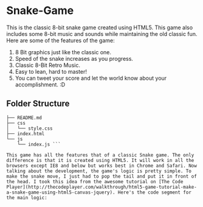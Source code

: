 # Snake-Game

This is the classic 8-bit snake game created using HTML5. This game also includes some 8-bit music and sounds while maintaining the old classic fun. Here are some of the features of the game:

1. 8 Bit graphics just like the classic one.
2. Speed of the snake increases as you progress.
1. Classic 8-Bit Retro Music.
2. Easy to lean, hard to master!
1. You can tweet your score and let the world know about your accomplishment. :D

## Folder Structure 
```
├── README.md
├── css
│   └── style.css
├── index.html
└── js
    └── index.js ```

This game has all the features that of a classic Snake game. The only difference is that it is created using HTML5. It will work in all the browsers except IE8 and below but works best in Chrome and Safari. Now talking about the development, the game's logic is pretty simple. To make the snake move, I just had to pop the tail and put it in front of the head. I took this idea from the awesome tutorial on [The Code Player](http://thecodeplayer.com/walkthrough/html5-game-tutorial-make-a-snake-game-using-html5-canvas-jquery). Here's the code segment for the main logic:




